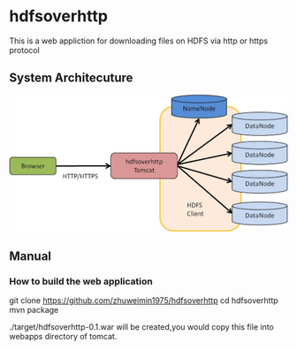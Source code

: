 # hdfsoverhttp
This is a web appliction for downloading files on HDFS via http or https protocol

<H2>System Architecuture</H2>

<img src="doc/arch.jpg" />

## Manual

### How to build the web application

git clone https://github.com/zhuweimin1975/hdfsoverhttp
cd hdfsoverhttp
mvn package

./target/hdfsoverhttp-0.1.war will be created,you would copy this file into webapps directory of tomcat.
